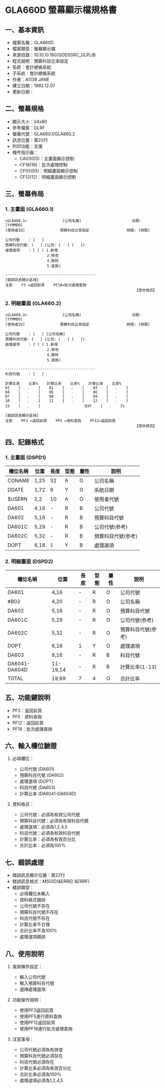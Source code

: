 # GLA660D 螢幕顯示檔規格書

## 一、基本資訊
- 檔案名稱：GLA660D
- 檔案類型：螢幕顯示檔
- 來源目錄：10.10.10.180/QDDSSRC_GLPLIB
- 程式說明：預算科目比率設定
- 系統：會計總帳系統
- 子系統：會計總帳系統
- 作者：A1139 JANE
- 建立日期：1992.12.07
- 更新日期：

## 二、螢幕規格
- 顯示大小：24x80
- 參考檔案：GLRF
- 螢幕代號：GLA660.1/GLA660.2
- 訊息位置：第22行
- 列印功能：支援
- 條件指示器：
  - CA03(03)：主畫面顯示控制
  - CF18(18)：批次處理控制
  - CF05(05)：明細畫面顯示控制
  - CF12(12)：明細畫面顯示控制

## 三、螢幕佈局

### 1. 主畫面 (GLA660.1)
```
<GLA660.1>                [公司名稱]                       日期: [YYMMDD]
[使用者ID]                預算科目比率設定                 時間: [時間]

公司代號    : [   ]
預算科目代號: [   ] (公司: [   ] [   ])
處理選項    : [ ] ( 1.新增
                   2.修改
                   4.刪除
                   5.查詢)

-----------------------------------------
[錯誤訊息顯示區域]
注意    F3 =返回前頁    PF18=批次處理查詢
                                                           【茂世資訊】
```

### 2. 明細畫面 (GLA660.2)
```
<GLA660.2>                [公司名稱]                       日期: [YYMMDD]
[使用者ID]                預算科目比率設定                 時間: [時間]

公司代號    : [   ] [公司名稱]
預算科目代號: [   ] (公司: [   ] [   ])
處理選項    : [ ] ( 1.新增
                   2.修改
                   4.刪除
                   5.查詢)

-----------------------------------------
科目代號    : [   ]

計算比率    比率%    計算比率    比率%    計算比率    比率%
01    [   .    ]    02    [   .    ]    03    [   .    ]
04    [   .    ]    05    [   .    ]    06    [   .    ]
07    [   .    ]    08    [   .    ]    09    [   .    ]
10    [   .    ]    11    [   .    ]    12    [   .    ]
13    [   .    ]                    合計    [   .    ]%

[錯誤訊息顯示區域]
注意    PF3 =返回前頁    PF5 =資料查詢    PF12=返回前頁
                                                           【茂世資訊】
```

## 四、記錄格式

### 1. 主畫面 (DSPD1)
| 欄位名稱 | 位置 | 長度 | 型態 | 屬性 | 說明 |
|---------|------|------|------|------|------|
| CONAME | 1,25 | 32 | A | O | 公司名稱 |
| DDATE | 1,72 | 6 | Y | O | 系統日期 |
| $USERN | 2,2 | 10 | A | O | 使用者代號 |
| DA601 | 4,16 | - | R | B | 公司代號 |
| DA602 | 5,16 | - | R | B | 預算科目代號 |
| DA601C | 5,29 | - | R | B | 公司代號(參考) |
| DA602C | 5,32 | - | R | B | 預算科目代號(參考) |
| DOPT | 6,16 | 1 | Y | B | 處理選項 |

### 2. 明細畫面 (DSPD2)
| 欄位名稱 | 位置 | 長度 | 型態 | 屬性 | 說明 |
|---------|------|------|------|------|------|
| DA601 | 4,16 | - | R | O | 公司代號 |
| #B02 | 4,20 | - | R | O | 公司名稱 |
| DA602 | 5,16 | - | R | O | 預算科目代號 |
| DA601C | 5,29 | - | R | O | 公司代號(參考) |
| DA602C | 5,32 | - | R | O | 預算科目代號(參考) |
| DOPT | 6,16 | 1 | Y | O | 處理選項 |
| DA603 | 8,16 | - | R | B | 科目代號 |
| DA6041-DA604D | 11-19,14 | - | R | B | 計算比率(1-13) |
| TOTAL | 19,69 | 7 | 4 | O | 合計比率 |

## 五、功能鍵說明
- PF3：返回前頁
- PF5：資料查詢
- PF12：返回前頁
- PF18：批次處理查詢

## 六、輸入欄位驗證
1. 必填欄位：
   - 公司代號 (DA601)
   - 預算科目代號 (DA602)
   - 處理選項 (DOPT)
   - 科目代號 (DA603)
   - 計算比率 (DA6041-DA604D)

2. 資料格式：
   - 公司代號：必須為有效公司代號
   - 預算科目代號：必須為有效科目代號
   - 處理選項：必須為1,2,4,5
   - 科目代號：必須為有效科目代號
   - 計算比率：必須為有效百分比
   - 合計比率：必須為100%

## 七、錯誤處理
- 錯誤訊息顯示位置：第22行
- 錯誤訊息格式：MSGID(&ERRID &ERRF)
- 錯誤類型：
  - 必填欄位未輸入
  - 資料格式錯誤
  - 公司代號不存在
  - 預算科目代號不存在
  - 科目代號不存在
  - 計算比率不合理
  - 合計比率不為100%
  - 處理選項錯誤

## 八、使用說明
1. 查詢條件設定：
   - 輸入公司代號
   - 輸入預算科目代號
   - 選擇處理選項

2. 功能操作說明：
   - 使用PF3返回前頁
   - 使用PF5進行資料查詢
   - 使用PF12返回前頁
   - 使用PF18進行批次處理查詢

3. 注意事項：
   - 公司代號必須為有效值
   - 預算科目代號必須存在
   - 科目代號必須存在
   - 計算比率必須為有效百分比
   - 合計比率必須為100%
   - 處理選項必須為1,2,4,5 